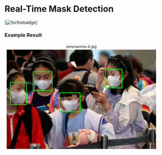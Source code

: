 # Real-Time Mask Detection
[![forthebadge](https://forthebadge.com/images/badges/uses-badges.svg)]
<h3>Example Result</h3>
<img src="__results___5_0.png"></img>

